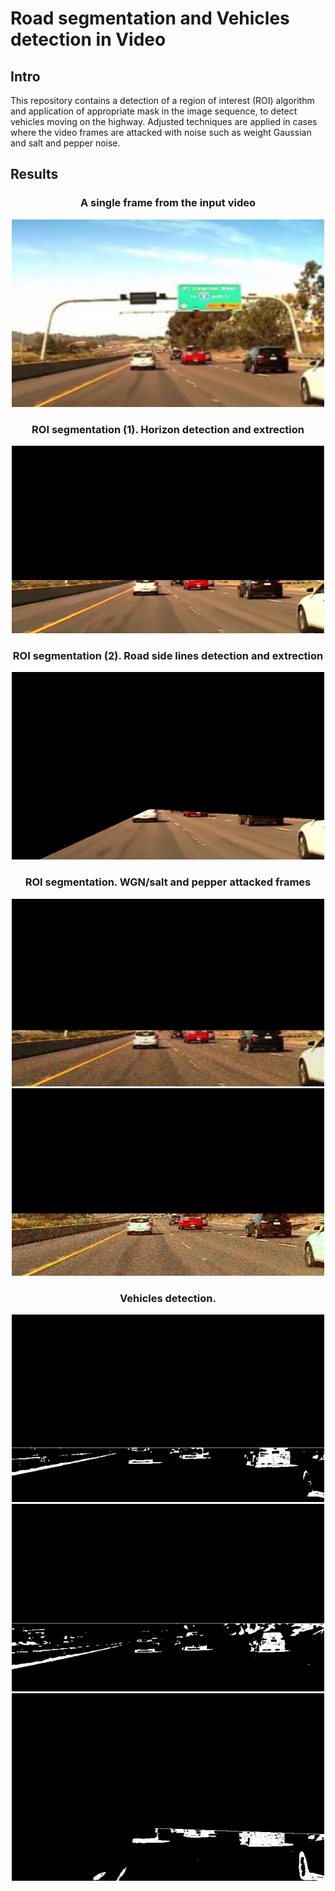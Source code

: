 # Road segmentation and Vehicles detection in Video

## Intro

This repository contains a detection of a region of interest (ROI) algorithm and application of appropriate mask in the image sequence, to detect vehicles moving on the highway.
Adjusted techniques are applied in cases where the video frames are attacked with noise such as weight Gaussian and salt and pepper noise.

## Results

<h3 align="center"> A single frame from the input video </h3>

<p align="center">
<img src="include/1.png" width="500" height="300" >
</p>

<h3 align="center"> ROI segmentation (1). Horizon detection and extrection </h3>

<p align="center">
<img src="include/3.png"width="500" height="300"  >
</p>

<h3 align="center"> ROI segmentation (2). Road side lines detection and extrection </h3>

<p align="center">
<img src="include/5.png" width="500" height="300" >
</p>

<h3 align="center"> ROI segmentation. WGN/salt and pepper attacked frames  </h3>

<p align="center">
<img src="include/2.png" width="500" height="300"  >
<img src="include/4.png" width="500" height="300"  >
</p>


<h3 align="center"> Vehicles detection.  </h3>

<p align="center">
<img src="include/9.png" width="500" height="300" >
<img src="include/7.png" width="500" height="300" >
<img src="include/8.png" width="500" height="300" >
</p>


